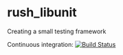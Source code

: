 # rush_libunit
Creating a small testing framework

Continuous integration: [![Build Status](https://travis-ci.org/atrudel/rush_libunit.svg?branch=master)](https://travis-ci.org/atrudel/rush_libunit)
